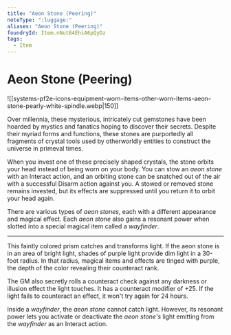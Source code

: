 ```yaml
---
title: "Aeon Stone (Peering)"
noteType: ":luggage:"
aliases: "Aeon Stone (Peering)"
foundryId: Item.nNut64EhiA6pQyDz
tags:
  - Item
---
```


# Aeon Stone (Peering)
![[systems-pf2e-icons-equipment-worn-items-other-worn-items-aeon-stone-pearly-white-spindle.webp|150]]

Over millennia, these mysterious, intricately cut gemstones have been hoarded by mystics and fanatics hoping to discover their secrets. Despite their myriad forms and functions, these stones are purportedly all fragments of crystal tools used by otherworldly entities to construct the universe in primeval times.

When you invest one of these precisely shaped crystals, the stone orbits your head instead of being worn on your body. You can stow an _aeon stone_ with an Interact action, and an orbiting stone can be snatched out of the air with a successful Disarm action against you. A stowed or removed stone remains invested, but its effects are suppressed until you return it to orbit your head again.

There are various types of _aeon stones_, each with a different appearance and magical effect. Each _aeon stone_ also gains a resonant power when slotted into a special magical item called a _wayfinder_.

* * *

This faintly colored prism catches and transforms light. If the aeon stone is in an area of bright light, shades of purple light provide dim light in a 30-foot radius. In that radius, magical items and effects are tinged with purple, the depth of the color revealing their counteract rank.

The GM also secretly rolls a counteract check against any darkness or illusion effect the light touches. It has a counteract modifier of +25. If the light fails to counteract an effect, it won't try again for 24 hours.

Inside a _wayfinder_, the _aeon stone_ cannot catch light. However, its resonant power lets you activate or deactivate the _aeon stone's_ light emitting from the _wayfinder_ as an Interact action.
